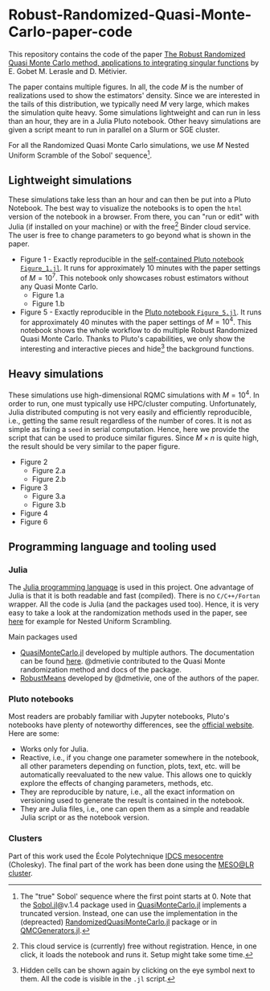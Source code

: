 # Robust-Randomized-Quasi-Monte-Carlo-paper-code

This repository contains the code of the paper [The Robust Randomized Quasi Monte Carlo method, applications
to integrating singular functions](https://hal.science/hal-03631879) by E. Gobet M. Lerasle and D. Métivier.

The paper contains multiple figures. In all, the code $M$ is the number of realizations used to show the estimators' density. Since we are interested in the tails of this distribution, we typically need $M$ very large, which makes the simulation quite heavy. Some simulations lightweight and can run in less than an hour, they are in a Julia Pluto notebook.
Other heavy simulations are given a script meant to run in parallel on a Slurm or SGE cluster.

For all the Randomized Quasi Monte Carlo simulations, we use $M$ Nested Uniform Scramble of the Sobol' sequence[^1].

[^1]: The "true" Sobol' sequence where the first point starts at 0. Note that the [Sobol.jl](https://github.com/JuliaMath/Sobol.jl)@v.1.4 package used in [QuasiMonteCarlo.jl](https://github.com/SciML/QuasiMonteCarlo.jl) implements a truncated version. Instead, one can use the implementation in the (depreacted) [RandomizedQuasiMonteCarlo.jl](https://github.com/dmetivie/RandomizedQuasiMonteCarlo.jl) package or in [QMCGenerators.jl](https://github.com/alegresor/QMCGenerators.jl).

## Lightweight simulations

These simulations take less than an hour and can then be put into a Pluto Notebook.
The best way to visualize the notebooks is to open the `html` version of the notebook in a browser.
From there, you can "run or edit" with Julia (if installed on your machine) or with the free[^3] Binder cloud service.
The user is free to change parameters to go beyond what is shown in the paper.

- Figure 1 - Exactly reproducible in the [self-contained Pluto notebook `Figure_1.jl`](https://github.com/dmetivie/Robust-Randomized-Quasi-Monte-Carlo-paper-code/blob/main/notebooks/Figure_1.jl). It runs for approximately 10 minutes with the paper settings of $M = 10^7$. This notebook only showcases robust estimators without any Quasi Monte Carlo.
    * Figure 1.a
    * Figure 1.b
- Figure 5 - Exactly reproducible in the [Pluto notebook `Figure_5.jl`](https://github.com/dmetivie/Robust-Randomized-Quasi-Monte-Carlo-paper-code/blob/main/notebooks/Figure_5.jl). It runs for approximately 40 minutes with the paper settings of $M = 10^4$. This notebook shows the whole workflow to do multiple Robust Randomized Quasi Monte Carlo. Thanks to Pluto's capabilities, we only show the interesting and interactive pieces and hide[^2] the background functions.

[^2]: Hidden cells can be shown again by clicking on the eye symbol next to them. All the code is visible in the `.jl` script.
[^3]: This cloud service is (currently) free without registration. Hence, in one click, it loads the notebook and runs it. Setup might take some time.

## Heavy simulations

These simulations use high-dimensional RQMC simulations with $M = 10^4$. In order to run, one must typically use HPC/cluster computing. Unfortunately, Julia distributed computing is not very easily and efficiently reproducible, i.e., getting the same result regardless of the number of cores. It is not as simple as fixing a `seed` in serial computation.
Hence, here we provide the script that can be used to produce similar figures. Since $M\times n$ is quite high, the result should be very similar to the paper figure.

- Figure 2
    * Figure 2.a
    * Figure 2.b
- Figure 3
    * Figure 3.a
    * Figure 3.b
- Figure 4
- Figure 6

## Programming language and tooling used

### Julia

The [Julia programming language](https://julialang.org/) is used in this project.
One advantage of Julia is that it is both readable and fast (compiled).
There is no `C/C++/Fortan` wrapper.
All the code is Julia (and the packages used too). Hence, it is very easy to take a look at the randomization methods used in the paper, see [here](https://github.com/SciML/QuasiMonteCarlo.jl/blob/4cb665d27bed64871039b873e68060ef8cc374de/src/RandomizedQuasiMonteCarlo/scrambling_base_b.jl#L66) for example for Nested Uniform Scrambling.

Main packages used

- [QuasiMonteCarlo.jl](https://github.com/SciML/QuasiMonteCarlo.jl) developed by multiple authors. The documentation can be found [here](https://docs.sciml.ai/QuasiMonteCarlo/stable/). @dmetivie contributed to the Quasi Monte randomization method and docs of the package.
- [RobustMeans](https://github.com/dmetivie/RobustMeans.jl) developed by @dmetivie, one of the authors of the paper.

### Pluto notebooks

Most readers are probably familiar with Jupyter notebooks, Pluto's notebooks have plenty of noteworthy differences, see the [official website](https://plutojl.org/).
Here are some:

- Works only for Julia.
- Reactive, i.e., if you change one parameter somewhere in the notebook, all other parameters depending on function, plots, text, etc. will be automatically reevaluated to the new value. This allows one to quickly explore the effects of changing parameters, methods, etc.
- They are reproducible by nature, i.e., all the exact information on versioning used to generate the result is contained in the notebook.
- They are Julia files, i.e., one can open them as a simple and readable Julia script or as the notebook version.

### Clusters

Part of this work used the École Polytechnique [IDCS mesocentre](https://meso-ipp.gitlab.labos.polytechnique.fr/user_doc/) (Cholesky).
The final part of the work has been done using the [MESO@LR cluster](https://meso-lr.umontpellier.fr/documentation-utilisateurs/).
